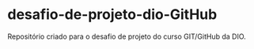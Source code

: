 # desafio-de-projeto-dio-GitHub
Repositório criado para o desafio de projeto do curso GIT/GitHub da DIO.

